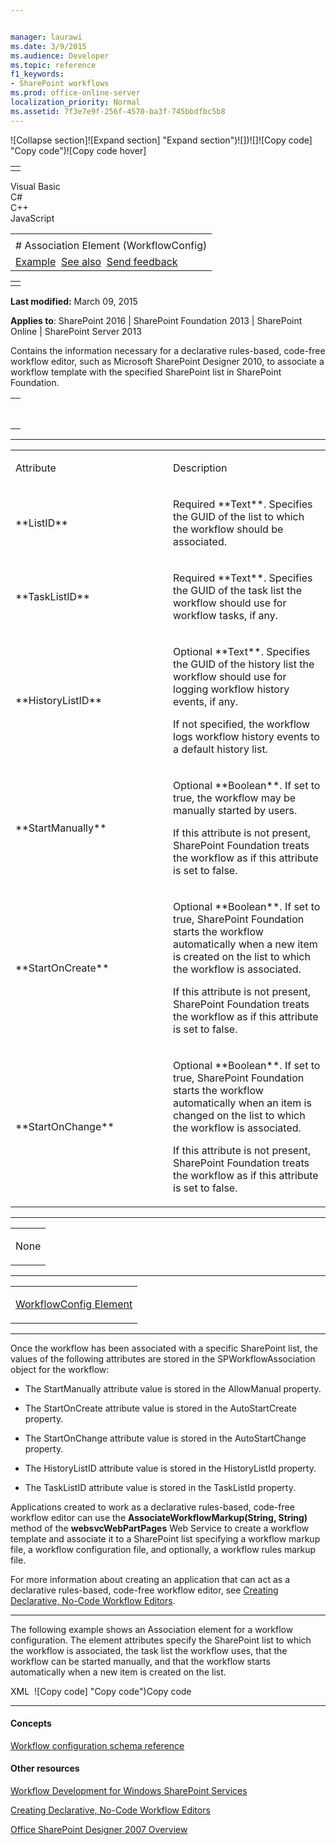 ```yaml
---


manager: laurawi
ms.date: 3/9/2015
ms.audience: Developer
ms.topic: reference
f1_keywords:
- SharePoint workflows
ms.prod: office-online-server
localization_priority: Normal
ms.assetid: 7f3e7e9f-256f-4570-ba3f-745bbdfbc5b8
---
```


![Collapse
section]![Expand
section] "Expand section")![]()![])![]![]()![Copy
code] "Copy code")![Copy code
hover]
<table>
<tbody>
<tr class="odd">
<td align="left"></td>
</tr>
</tbody>
</table>

Visual Basic  
C\#  
C++  
JavaScript  

<table>
<tbody>
<tr class="odd">
<td align="left"><span id="runningHeaderText"></span></td>
</tr>
<tr class="even">
<td align="left"># Association Element (WorkflowConfig)</td>
</tr>
<tr class="odd">
<td align="left"><a href="#exampleToggle">Example</a>  <a href="#seeAlsoToggle">See also</a>  <span id="headfeedbackarea" class="feedbackhead"><a href="javascript:SubmitFeedback(&#39;docthis@Microsoft.com&#39;,&#39;&#39;,&#39;&#39;,&#39;&#39;,&#39;1.0.18082.1225&#39;,&#39;%0\dThank%20you%20for%20your%20feedback.%20The%20developer%20writing%20teams%20use%20your%20feedback%20to%20improve%20documentation.%20While%20we%20are%20reviewing%20your%20feedback,%20we%20may%20send%20you%20e-mail%20to%20ask%20for%20clarification%20or%20feedback%20on%20a%20solution.%20We%20do%20not%20use%20your%20e-mail%20address%20for%20any%20other%20purpose%20and%20we%20delete%20it%20after%20we%20finish%20our%20review.%0\AFor%20further%20information%20about%20the%20privacy%20policies%20of%20Microsoft,%20please%20see%20http://privacy.microsoft.com/en-us/default.aspx.%0\A%0\d&#39;,&#39;Customer%20feedback&#39;);">Send feedback</a></span></td>
</tr>
</tbody>
</table>

<table>
<colgroup>
<col width="100%" />
</colgroup>
<tbody>
<tr class="odd">
<td align="left"></td>
</tr>
</tbody>
</table>

**Last modified:** March 09, 2015

**Applies to**: SharePoint 2016 | SharePoint Foundation 2013 |
SharePoint Online | SharePoint Server 2013

Contains the information necessary for a declarative rules-based,
code-free workflow editor, such as Microsoft SharePoint Designer 2010,
to associate a workflow template with the specified SharePoint list in
SharePoint Foundation.

<span codelanguage="other"></span>
<table>
<colgroup>
<col width="100%" />
</colgroup>
<tbody>
<tr class="odd">
<td align="left"><pre><code><Association
  ListID="Text"
  TaskListID="Text"
  HistoryListID="Text"
  StartManually="true" | "false"
  StartOnCreate="true" | "false"
  StartOnChange="true" | "false"
>
</Association></code></pre></td>
</tr>
</tbody>
</table>


-----------------------------------------------------------------------------------------------------------------------------------------------------------------------------------------------

<table>
<colgroup>
<col width="50%" />
<col width="50%" />
</colgroup>
<tbody>
<tr class="odd">
<td align="left"><p>Attribute</p></td>
<td align="left"><p>Description</p></td>
</tr>
<tr class="even">
<td align="left"><p>**ListID**</p></td>
<td align="left"><p>Required **Text**. Specifies the GUID of the list to which the workflow should be associated.</p></td>
</tr>
<tr class="odd">
<td align="left"><p>**TaskListID**</p></td>
<td align="left"><p>Required **Text**. Specifies the GUID of the task list the workflow should use for workflow tasks, if any.</p></td>
</tr>
<tr class="even">
<td align="left"><p>**HistoryListID**</p></td>
<td align="left"><p>Optional **Text**. Specifies the GUID of the history list the workflow should use for logging workflow history events, if any.</p>
<p>If not specified, the workflow logs workflow history events to a default history list.</p></td>
</tr>
<tr class="odd">
<td align="left"><p>**StartManually**</p></td>
<td align="left"><p>Optional **Boolean**. If set to true, the workflow may be manually started by users.</p>
<p>If this attribute is not present, SharePoint Foundation treats the workflow as if this attribute is set to false.</p></td>
</tr>
<tr class="even">
<td align="left"><p>**StartOnCreate**</p></td>
<td align="left"><p>Optional **Boolean**. If set to true, SharePoint Foundation starts the workflow automatically when a new item is created on the list to which the workflow is associated.</p>
<p>If this attribute is not present, SharePoint Foundation treats the workflow as if this attribute is set to false.</p></td>
</tr>
<tr class="odd">
<td align="left"><p>**StartOnChange**</p></td>
<td align="left"><p>Optional **Boolean**. If set to true, SharePoint Foundation starts the workflow automatically when an item is changed on the list to which the workflow is associated.</p>
<p>If this attribute is not present, SharePoint Foundation treats the workflow as if this attribute is set to false.</p></td>
</tr>
</tbody>
</table>


---------------------------------------------------------------------------------------------------------------------------------------------------------------------------------------------------

<table>
<colgroup>
<col width="100%" />
</colgroup>
<tbody>
<tr class="odd">
<td align="left"><p>None</p></td>
</tr>
</tbody>
</table>


----------------------------------------------------------------------------------------------------------------------------------------------------------------------------------------------------

<table>
<colgroup>
<col width="100%" />
</colgroup>
<tbody>
<tr class="odd">
<td align="left"><p><span sdata="link"><a href="workflowconfig-element.md">WorkflowConfig Element</a></span></p></td>
</tr>
</tbody>
</table>


----------------------------------------------------------------------------------------------------------------------------------------------------------------------------------------------------------------------------

Once the workflow has been associated with a specific SharePoint list,
the values of the following attributes are stored in the <span
sdata="cer"
target="T:Microsoft.SharePoint.Workflow.SPWorkflowAssociation"><span
class="nolink">SPWorkflowAssociation</span></span> object for the
workflow:

-   The StartManually attribute value is stored in the <span sdata="cer"
    target="P:Microsoft.SharePoint.Workflow.SPWorkflowAssociation.AllowManual"><span
    class="nolink">AllowManual</span></span> property.

-   The StartOnCreate attribute value is stored in the <span sdata="cer"
    target="P:Microsoft.SharePoint.Workflow.SPWorkflowAssociation.AutoStartCreate"><span
    class="nolink">AutoStartCreate</span></span> property.

-   The StartOnChange attribute value is stored in the <span sdata="cer"
    target="P:Microsoft.SharePoint.Workflow.SPWorkflowAssociation.AutoStartChange"><span
    class="nolink">AutoStartChange</span></span> property.

-   The HistoryListID attribute value is stored in the <span sdata="cer"
    target="P:Microsoft.SharePoint.Workflow.SPWorkflowAssociation.HistoryListId"><span
    class="nolink">HistoryListId</span></span> property.

-   The TaskListID attribute value is stored in the <span sdata="cer"
    target="P:Microsoft.SharePoint.Workflow.SPWorkflowAssociation.TaskListId"><span
    class="nolink">TaskListId</span></span> property.

Applications created to work as a declarative rules-based, code-free
workflow editor can use the <span sdata="cer"
target="M:websvcWebPartPages.WebPartPagesWebService.AssociateWorkflowMarkup(System.String,System.String)">**AssociateWorkflowMarkup(String,
String)**</span> method of the <span sdata="cer"
target="N:websvcWebPartPages">**websvcWebPartPages**</span> Web Service
to create a workflow template and associate it to a SharePoint list
specifying a workflow markup file, a workflow configuration file, and
optionally, a workflow rules markup file.

For more information about creating an application that can act as a
declarative rules-based, code-free workflow editor, see [Creating
Declarative, No-Code Workflow
Editors](http://msdn.microsoft.com/library/60dfda8d-e724-4d7d-9578-aa239c362dcf(Office.15).aspx).


------------------------------------------------------------------------------------------------------------------------------------------------------------------------------------------

The following example shows an Association element for a workflow
configuration. The element attributes specify the SharePoint list to
which the workflow is associated, the task list the workflow uses, that
the workflow can be started manually, and that the workflow starts
automatically when a new item is created on the list.

<span codelanguage="xmlLang"></span>
XML 
<span class="copyCode" onclick="CopyCode(this)"
onkeypress="CopyCode_CheckKey(this, event)"
onmouseover="ChangeCopyCodeIcon(this)"
onmouseout="ChangeCopyCodeIcon(this)" tabindex="0">![Copy
code] "Copy code")Copy code</span>
    <Association
        ListID="{B8C6FEEA-8066-462E-958D-1B4E90FE1C34}"
        TaskListID="{C64BA541-9D5B-42F3-A989-96F56FD51155}"
        StartManually="true"
        StartOnCreate="true"
    >


-------------------------------------------------------------------------------------------------------------------------------------------------------------------------------------------

#### Concepts

[Workflow configuration schema
reference](workflow-configuration-schema-reference.md)</span>

#### Other resources

[Workflow Development for Windows SharePoint
Services](http://msdn.microsoft.com/library/ad7a5bf2-fab0-4b30-ae0b-46b15f16b491(Office.15).aspx)

[Creating Declarative, No-Code Workflow
Editors](http://msdn.microsoft.com/library/60dfda8d-e724-4d7d-9578-aa239c362dcf(Office.15).aspx)

[Office SharePoint Designer 2007
Overview](http://msdn.microsoft.com/library/5ef4e933-564e-4dea-b2f4-c1b621774969(Office.15).aspx)








